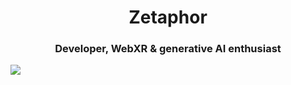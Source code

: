 <h1 align="center">Zetaphor</h1>
<h3 align="center">Developer, WebXR & generative AI enthusiast</h3>

<img src="https://github-readme-stats.vercel.app/api/top-langs?username=madushadhanushka&show_icons=true&locale=en&layout=compact&theme=transparent&langs_count=8">
